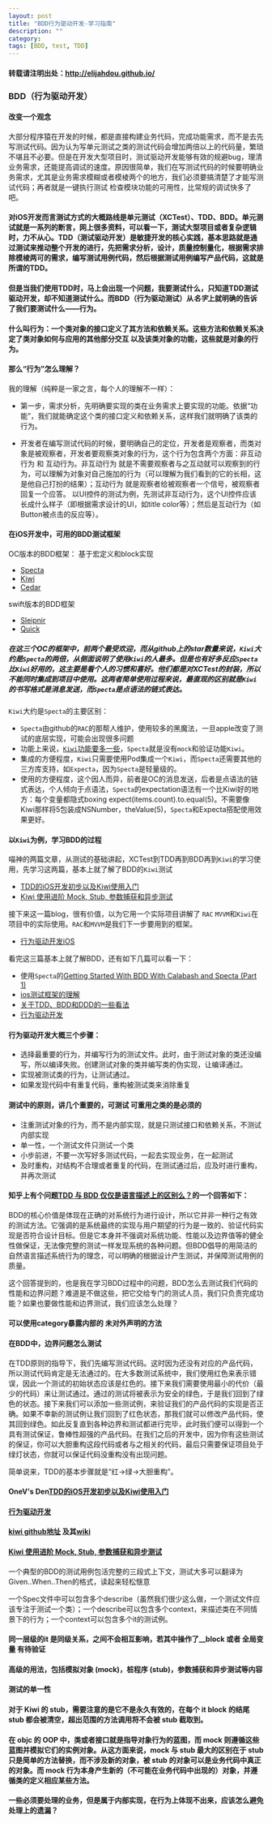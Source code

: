 ```yaml
---
layout: post
title: "BDD行为驱动开发-学习指南"
description: ""
category: 
tags: [BDD, test, TDD]
---
```


#### 转载请注明出处：http://elijahdou.github.io/

### BDD（行为驱动开发）

#### 改变一个观念

大部分程序猿在开发的时候，都是直接构建业务代码，完成功能需求，而不是去先写测试代码。因为认为写单元测试之类的测试代码会增加两倍以上的代码量，繁琐不堪且不必要。但是在开发大型项目时，测试驱动开发能够有效的规避bug，理清业务需求，还能提高调试的速度。原因很简单，我们在写测试代码的时候要明确业务需求，尤其是业务需求模糊或者模棱两个的地方，我们必须要搞清楚了才能写测试代码；再者就是一键执行测试 检查模块功能的可用性，比常规的调试快多了吧。

#### 对iOS开发而言测试方式的大概路线是单元测试（XCTest）、TDD、BDD。单元测试就是一系列的断言，网上很多资料，可以看一下，测试大型项目或者复杂逻辑时，力不从心。TDD（测试驱动开发）是敏捷开发的核心实践，基本思路就是通过测试来推动整个开发的进行，先把需求分析，设计，质量控制量化，根据需求排除模棱两可的需求，编写测试用例代码，然后根据测试用例编写产品代码，这就是所谓的TDD。

#### 但是当我们使用TDD时，马上会出现一个问题，我要测试什么，只知道TDD测试驱动开发，却不知道测试什么。而BDD（行为驱动测试）从***名字***上就明确的告诉了我们要测试什么——行为。

#### 什么叫行为：一个类对象的接口定义了其方法和依赖关系。这些方法和依赖关系决定了类对象如何与应用的其他部分交互 以及该类对象的功能，这些就是对象的行为。

#### 那么“行为”怎么理解？
 
我的理解（纯粹是一家之言，每个人的理解不一样）：

- 第一步，需求分析，先明确要实现的类在业务需求上要实现的功能。依据“功能”，我们就能确定这个类的接口定义和依赖关系，这样我们就明确了该类的行为。

- 开发者在编写测试代码的时候，要明确自己的定位，开发者是观察者，而类对象是被观察者，开发者要观察类对象的行为，这个行为包含两个方面：非互动行为 和 互动行为。非互动行为 就是不需要观察者与之互动就可以观察到的行为，可以理解为对象对自己施加的行为（可以理解为我们看到的它的长相，这是他自己打扮的结果）；互动行为 就是观察者给被观察者一个信号，被观察者回复一个应答。 以UI控件的测试为例，先测试非互动行为，这个UI控件应该长成什么样子（即根据需求设计的UI，如title color等）；然后是互动行为（如Button被点击的反应等）。

#### 在iOS开发中，可用的BDD测试框架

OC版本的BDD框架： 基于宏定义和block实现

- [Specta](https://github.com/specta/specta)
- [Kiwi](https://github.com/kiwi-bdd/Kiwi/wiki)
- [Cedar](https://github.com/pivotal/cedar) 

swift版本的BDD框架

- [Sleipnir](https://github.com/railsware/Sleipnir) 
- [Quick](https://github.com/Quick/Quick)

##### 在这三个OC的框架中，前两个最受欢迎，而从github上的star数量来说，`Kiwi`大约是`Specta`的两倍，从侧面说明了使用`Kiwi`的人最多。但是也有好多反应`Specta`比`Kiwi`好用的，这主要是看个人的习惯和喜好。他们都是对XCTest的封装，所以不能同时集成到项目中使用。这两者简单使用过程来说，最直观的区别就是`Kiwi`的书写格式是消息发送，而`Specta`是点语法的链式表达。

`Kiwi`大约是`Specta`的主要区别：

- `Specta`由github的`RAC`的那帮人维护，使用较多的黑魔法，一旦apple改变了测试的底层实现，可能会出现很多问题
- 功能上来说，[`Kiwi`功能要多一些](http://blog.csdn.net/u012496940/article/details/47404359)，`Specta`就是没有`mock`和验证功能`Kiwi`。
- 集成的方便程度，`Kiwi`只需要使用Pod集成一个`Kiwi`，而`Specta`还需要其他的三方库支持，如`Expecta`，因为`Specta`是轻量级的。
- 使用的方便程度，这个因人而异，前者是OC的消息发送，后者是点语法的链式表达，个人倾向于点语法，`Specta`的expectation语法有一个比Kiwi好的地方：每个变量都隐式boxing expect(items.count).to.equal(5)。不需要像Kiwi那样将5包装成NSNumber，theValue(5)，`Specta`和Expecta搭配使用效果更好。

#### 以`Kiwi`为例，学习BDD的过程

喵神的两篇文章，从测试的基础讲起，XCTest到TDD再到BDD再到`Kiwi`的学习使用，先学习这两篇，基本上就了解了BDD的`Kiwi`测试

- [TDD的iOS开发初步以及Kiwi使用入门](http://onevcat.com/2014/02/ios-test-with-kiwi/)
- [Kiwi 使用进阶 Mock, Stub, 参数捕获和异步测试](http://onevcat.com/2014/05/kiwi-mock-stub-test/)

接下来这一篇blog，很有价值，以为它用一个实际项目讲解了 `RAC` `MVVM`和`Kiwi`在项目中的实际使用。`RAC`和`MVVM`是我们下一步要用到的框架。

- [行为驱动开发iOS](http://www.jianshu.com/p/73f9d719cee4)

看完这三篇基本上就了解BDD，还有如下几篇可以看一下：

- 使用`Specta`的[Getting Started With BDD With Calabash and Specta (Part 1)](http://www.developerdave.co.uk/2015/05/getting-started-with-bdd-with-calabash-and-specta-part-1/)
- [ios测试框架的理解](http://blog.csdn.net/u012496940/article/details/47404359)
- [关于TDD、BDD和DDD的一些看法](http://www.cnblogs.com/wangshenhe/archive/2013/02/16/2913431.html)
- [行为驱动开发](http://objccn.io/issue-15-1/)

#### 行为驱动开发大概三个步骤：

- 选择最重要的行为，并编写行为的测试文件。此时，由于测试对象的类还没编写，所以编译失败。创建测试对象的类并编写类的伪实现，让编译通过。
- 实现被测试类的行为，让测试通过。
- 如果发现代码中有重复代码，重构被测试类来消除重复

#### 测试中的原则，讲几个重要的，可测试 可重用之类的是必须的

- 注重测试对象的行为，而不是内部实现，就是只测试接口和依赖关系，不测试内部实现
- 单一性，一个测试文件只测试一个类
- 小步前进，不要一次写好多测试代码，一起去实现业务，在一起测试
- 及时重构，对结构不合理或者重复的代码，在测试通过后，应及时进行重构，并再次测试

#### 知乎上有个问题[TDD 与 BDD 仅仅是语言描述上的区别么？](http://www.zhihu.com/question/20161970)的一个回答如下：

BDD的核心价值是体现在正确的对系统行为进行设计，所以它并非一种行之有效的测试方法。它强调的是系统最终的实现与用户期望的行为是一致的、验证代码实现是否符合设计目标。但是它本身并不强调对系统功能、性能以及边界值等的健全性做保证，无法像完整的测试一样发现系统的各种问题。但BDD倡导的用简洁的自然语言描述系统行为的理念，可以明确的根据设计产生测试，并保障测试用例的质量。

这个回答提到的，也是我在学习BDD过程中的问题，BDD怎么去测试我们代码的性能和边界问题？难道是不做这些，把它交给专门的测试人员，我们只负责完成功能？如果也要做性能和边界测试，我们应该怎么处理？



#### 可以使用category暴露内部的 未对外声明的方法

#### 
 

#### 在BDD中，边界问题怎么测试

在TDD原则的指导下，我们先编写测试代码。这时因为还没有对应的产品代码，所以测试代码肯定是无法通过的。在大多数测试系统中，我们使用红色来表示错误，因此一个测试的初始状态应该是红色的。接下来我们需要使用最小的代价（最少的代码）来让测试通过。通过的测试将被表示为安全的绿色，于是我们回到了绿色的状态。接下来我们可以添加一些测试例，来验证我们的产品代码的实现是否正确。如果不幸新的测试例让我们回到了红色状态，那我们就可以修改产品代码，使其回到绿色。如此反复直到各种边界和测试都进行完毕，此时我们便可以得到一个具有测试保证，鲁棒性超强的产品代码。在我们之后的开发中，因为你有这些测试的保证，你可以大胆重构这段代码或者与之相关的代码，最后只需要保证项目处于绿灯状态，你就可以保证代码没重构没有出现问题。

简单说来，TDD的基本步骤就是“红→绿→大胆重构”。

#### OneV's Den[TDD的iOS开发初步以及Kiwi使用入门](http://onevcat.com/2014/02/ios-test-with-kiwi/)

#### [行为驱动开发](http://objccn.io/issue-15-1/)

#### [kiwi github地址](https://github.com/kiwi-bdd/Kiwi) 及其[wiki](https://github.com/kiwi-bdd/Kiwi/wiki)

#### [Kiwi 使用进阶 Mock, Stub, 参数捕获和异步测试](http://onevcat.com/2014/05/kiwi-mock-stub-test/)

一个典型的BDD的测试用例包活完整的三段式上下文，测试大多可以翻译为Given..When..Then的格式，读起来轻松惬意

一个Spec文件中可以包含多个describe（虽然我们很少这么做，一个测试文件应该专注于测试一个类）；一个describe可以包含多个context，来描述类在不同情景下的行为；一个context可以包含多个it的测试例。

#### 同一层级的it 是同级关系，之间不会相互影响，若其中操作了__block 或者 全局变量 有待验证


#### 高级的用法，包括模拟对象 (mock)，桩程序 (stub)，参数捕获和异步测试等内容

#### 测试的单一性

#### 对于 Kiwi 的 stub，需要注意的是它不是永久有效的，在每个 it block 的结尾 stub 都会被清空，超出范围的方法调用将不会被 stub 截取到。

#### 在 objc 的 OOP 中，类或者接口就是指导对象行为的蓝图，而 mock 则遵循这些蓝图并模拟它们的实例对象。从这方面来说，mock 与 stub 最大的区别在于 stub 只是简单的方法替换，而不涉及新的对象，被 stub 的对象可以是业务代码中真正的对象。而 mock 行为本身产生新的（不可能在业务代码中出现的）对象，并遵循类的定义相应某些方法。


#### 一些必须要处理的业务，但是属于内部实现，在行为上体现不出来，应该怎么避免处理上的遗漏？










